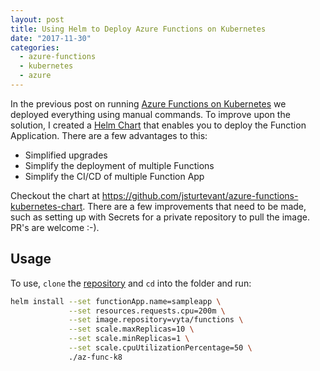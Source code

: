 ```yaml
---
layout: post
title: Using Helm to Deploy Azure Functions on Kubernetes
date: "2017-11-30"
categories:
  - azure-functions
  - kubernetes
  - azure
---
```


In the previous post on running [Azure Functions on Kubernetes](posts/Running-the-Azure-Functions-runtime-in-kubernetes/) we deployed everything using manual commands.  To improve upon the solution, I created a [Helm Chart](https://docs.helm.sh/developing_charts/#charts) that enables you to deploy the Function Application.  There are a few advantages to this:

- Simplified upgrades
- Simplify the deployment of multiple Functions
- Simplify the CI/CD of multiple Function App

Checkout the chart at https://github.com/jsturtevant/azure-functions-kubernetes-chart. There are a few improvements that need to be made, such as setting up with Secrets for a private repository to pull the image.  PR's are welcome :-).

## Usage
To use, `clone` the [repository](https://github.com/jsturtevant/azure-functions-kubernetes-chart) and `cd` into the folder and run:

```bash
helm install --set functionApp.name=sampleapp \
             --set resources.requests.cpu=200m \
             --set image.repository=vyta/functions \
             --set scale.maxReplicas=10 \
             --set scale.minReplicas=1 \
             --set scale.cpuUtilizationPercentage=50 \
             ./az-func-k8
```